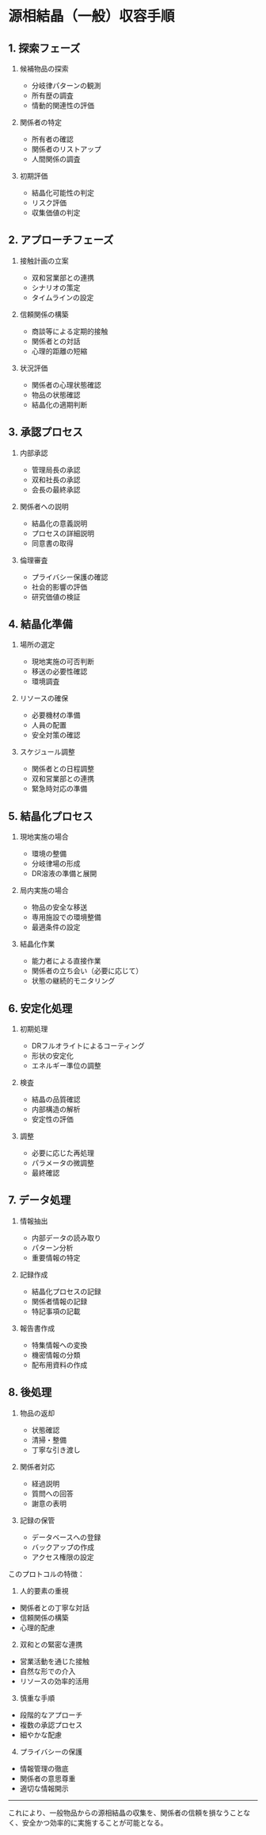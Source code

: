 # 源相結晶（一般）収容手順

## 1. 探索フェーズ

1. 候補物品の探索
   - 分岐律パターンの観測
   - 所有歴の調査
   - 情動的関連性の評価

2. 関係者の特定
   - 所有者の確認
   - 関係者のリストアップ
   - 人間関係の調査

3. 初期評価
   - 結晶化可能性の判定
   - リスク評価
   - 収集価値の判定


## 2. アプローチフェーズ

1. 接触計画の立案
   - 双和営業部との連携
   - シナリオの策定
   - タイムラインの設定

2. 信頼関係の構築
   - 商談等による定期的接触
   - 関係者との対話
   - 心理的距離の短縮

3. 状況評価
   - 関係者の心理状態確認
   - 物品の状態確認
   - 結晶化の適期判断


## 3. 承認プロセス

1. 内部承認
   - 管理局長の承認
   - 双和社長の承認
   - 会長の最終承認

2. 関係者への説明
   - 結晶化の意義説明
   - プロセスの詳細説明
   - 同意書の取得

3. 倫理審査
   - プライバシー保護の確認
   - 社会的影響の評価
   - 研究価値の検証


## 4. 結晶化準備

1. 場所の選定
   - 現地実施の可否判断
   - 移送の必要性確認
   - 環境調査

2. リソースの確保
   - 必要機材の準備
   - 人員の配置
   - 安全対策の確認

3. スケジュール調整
   - 関係者との日程調整
   - 双和営業部との連携
   - 緊急時対応の準備


## 5. 結晶化プロセス

1. 現地実施の場合
   - 環境の整備
   - 分岐律場の形成
   - DR溶液の準備と展開

2. 局内実施の場合
   - 物品の安全な移送
   - 専用施設での環境整備
   - 最適条件の設定

3. 結晶化作業
   - 能力者による直接作業
   - 関係者の立ち会い（必要に応じて）
   - 状態の継続的モニタリング


## 6. 安定化処理

1. 初期処理
   - DRフルオライトによるコーティング
   - 形状の安定化
   - エネルギー準位の調整

2. 検査
   - 結晶の品質確認
   - 内部構造の解析
   - 安定性の評価

3. 調整
   - 必要に応じた再処理
   - パラメータの微調整
   - 最終確認


## 7. データ処理

1. 情報抽出
   - 内部データの読み取り
   - パターン分析
   - 重要情報の特定

2. 記録作成
   - 結晶化プロセスの記録
   - 関係者情報の記録
   - 特記事項の記載

3. 報告書作成
   - 特集情報への変換
   - 機密情報の分類
   - 配布用資料の作成


## 8. 後処理

1. 物品の返却
   - 状態確認
   - 清掃・整備
   - 丁寧な引き渡し

2. 関係者対応
   - 経過説明
   - 質問への回答
   - 謝意の表明

3. 記録の保管
   - データベースへの登録
   - バックアップの作成
   - アクセス権限の設定


このプロトコルの特徴：

1. 人的要素の重視
- 関係者との丁寧な対話
- 信頼関係の構築
- 心理的配慮

2. 双和との緊密な連携
- 営業活動を通じた接触
- 自然な形での介入
- リソースの効率的活用

3. 慎重な手順
- 段階的なアプローチ
- 複数の承認プロセス
- 細やかな配慮

4. プライバシーの保護
- 情報管理の徹底
- 関係者の意思尊重
- 適切な情報開示

---
これにより、一般物品からの源相結晶の収集を、関係者の信頼を損なうことなく、安全かつ効率的に実施することが可能となる。